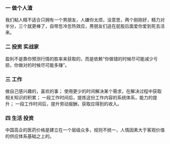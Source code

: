 ### 一 做个人渣
我们粘人精不适合只拥有一个男朋友，人嫌你太烦，没意思，两个刚刚好，精力对半分，三个就更棒了，自带忽冷忽热效应，男朋友们追在屁股后面爱你爱到死去活来。
### 二 投资 实战家
盈利不是靠你预测行情的胜率来获取的，而是依赖“你做错的时候尽可能减少亏损，你做对的时候尽可能多赚”。
### 三 工作 
做自己感兴趣的，喜欢的事；
使用更少的时间解决某个需求，在解决过程中获取相关知识的积累；
一段工作时间后，提炼这份工作内容的系统体系，能力的提升；
一段工作时间后，提升劳动报酬，获取应得到的收入。
### 四 生活 投资
中国高企的医药价格是建立在一个层级众多，规则不统一，人情因素大于客观价值的供应体系基础之上的。